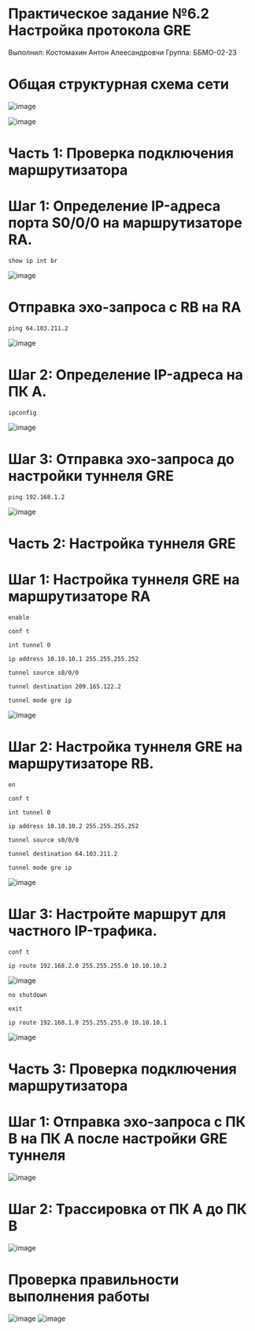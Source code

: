 # Практическое задание №6.2 Настройка протокола GRE
Выполнил: Костомахин Антон Алеесандровчи 
Группа: ББМО-02-23

# Общая структурная схема сети
![image](https://github.com/KOSTILET/PRZ-6.2/assets/64083435/e74c6e52-5df8-4e75-89ea-5f4cac021250)

![image](https://github.com/KOSTILET/PRZ-6.2/assets/64083435/68ff3be2-d914-4010-bb50-d11a8b68492b)

# Часть 1: Проверка подключения маршрутизатора
# Шаг 1: Определение IP-адреса порта S0/0/0 на маршрутизаторе RA.

```
show ip int br 
```
![image](https://github.com/KOSTILET/PRZ-6.2/assets/64083435/c227a8b5-05e3-404e-a378-4ebafe5b7469)

# Отправка эхо-запроса с RB на RA

```
ping 64.103.211.2
```
![image](https://github.com/KOSTILET/PRZ-6.2/assets/64083435/aa819582-b2a9-483d-939c-46b82a06ea09)

# Шаг 2: Определение IP-адреса на ПК А.
```
ipconfig
```
![image](https://github.com/KOSTILET/PRZ-6.2/assets/64083435/c88b897a-2996-4797-a580-7f33e3e51e96)

# Шаг 3: Отправка эхо-запроса до настройки туннеля GRE
```
ping 192.168.1.2
```
![image](https://github.com/KOSTILET/PRZ-6.2/assets/64083435/b70685cd-657b-4008-9b1b-16b25bb65f15)

# Часть 2: Настройка туннеля GRE
# Шаг 1: Настройка туннеля GRE на маршрутизаторе RA

```
enable

conf t

int tunnel 0

ip address 10.10.10.1 255.255.255.252

tunnel source s0/0/0

tunnel destination 209.165.122.2

tunnel mode gre ip
```
![image](https://github.com/KOSTILET/PRZ-6.2/assets/64083435/8dc7561a-e1ed-4317-87b8-95c4688e8316)

# Шаг 2: Настройка туннеля GRE на маршрутизаторе RB.
```
en

conf t

int tunnel 0

ip address 10.10.10.2 255.255.255.252

tunnel source s0/0/0

tunnel destination 64.103.211.2

tunnel mode gre ip

```
![image](https://github.com/KOSTILET/PRZ-6.2/assets/64083435/1a515d81-5a12-4883-a769-be0d79bb5204)

# Шаг 3: Настройте маршрут для частного IP-трафика.
```
conf t

ip route 192.168.2.0 255.255.255.0 10.10.10.2
```
![image](https://github.com/KOSTILET/PRZ-6.2/assets/64083435/df6ae6f4-3bdf-4c29-bcb6-d36ceefdc599)
```
no shutdown

exit

ip route 192.168.1.0 255.255.255.0 10.10.10.1
```
![image](https://github.com/KOSTILET/PRZ-6.2/assets/64083435/3eb7cbe4-dd6e-449e-bfc3-77b41f0594cb)

# Часть 3: Проверка подключения маршрутизатора
# Шаг 1: Отправка эхо-запроса с ПК B на ПК А после настройки GRE туннеля
![image](https://github.com/KOSTILET/PRZ-6.2/assets/64083435/ddea9192-f574-4563-ba96-c3af357f67e5)
# Шаг 2: Трассировка от ПК А до ПК В
![image](https://github.com/KOSTILET/PRZ-6.2/assets/64083435/ca5ad282-c06a-4e15-9332-97fc2127c6f7)
# Проверка правильности выполнения работы
![image](https://github.com/KOSTILET/PRZ-6.2/assets/64083435/2a0dd289-1f61-413c-bae7-dca1e1203b55)
![image](https://github.com/KOSTILET/PRZ-6.2/assets/64083435/e973b465-5201-4c6a-97d8-86df7583a40a)
